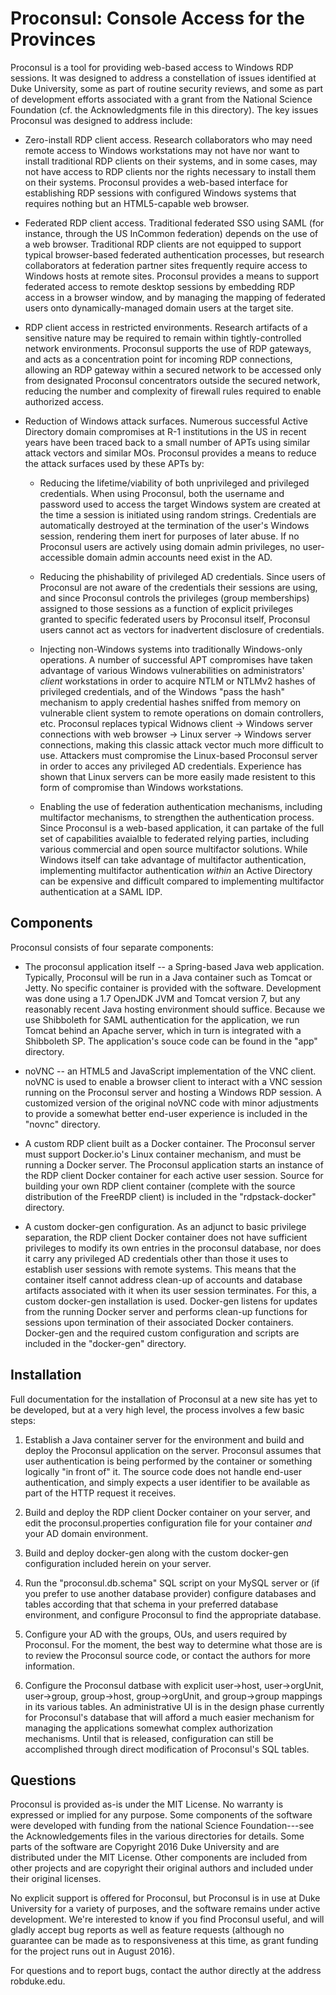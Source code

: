 # Proconsul: Console Access for the Provinces

Proconsul is a tool for providing web-based access to Windows RDP
sessions.  It was designed to address a constellation of issues
identified at Duke University, some as part of routine security
reviews, and some as part of development efforts associated with a
grant from the National Science Foundation (cf. the Acknowledgments
file in this directory).  The key issues Proconsul was designed to
address include:

* Zero-install RDP client access.  Research collaborators who may need
  remote access to Windows workstations may not have nor want to
  install traditional RDP clients on their systems, and in some cases,
  may not have access to RDP clients nor the rights necessary to
  install them on their systems.  Proconsul provides a web-based
  interface for establishing RDP sessions with configured Windows
  systems that requires nothing but an HTML5-capable web browser.

* Federated RDP client access.  Traditional federated SSO using SAML
  (for instance, through the US InCommon federation) depends on the
  use of a web browser.  Traditional RDP clients are not equipped to
  support typical browser-based federated authentication processes,
  but research collaborators at federation partner sites frequently
  require access to Windows hosts at remote sites.  Proconsul provides
  a means to support federated access to remote desktop sessions by
  embedding RDP access in a browser window, and by managing the
  mapping of federated users onto dynamically-managed domain users at
  the target site.

* RDP client access in restricted environments.  Research artifacts of
  a sensitive nature may be required to remain within
  tightly-controlled network environments.  Proconsul supports the use
  of RDP gateways, and acts as a concentration point for incoming RDP
  connections, allowing an RDP gateway within a secured network to be
  accessed only from designated Proconsul concentrators outside the
  secured network, reducing the number and complexity of firewall
  rules required to enable authorized access.

* Reduction of Windows attack surfaces.  Numerous successful Active
  Directory domain compromises at R-1 institutions in the US in recent
  years have been traced back to a small number of APTs using similar
  attack vectors and similar MOs.  Proconsul provides a means to
  reduce the attack surfaces used by these APTs by:

    - Reducing the lifetime/viability of both unprivileged and
      privileged credentials.  When using Proconsul, both the username
      and password used to access the target Windows system are
      created at the time a session is initiated using random strings.
      Credentials are automatically destroyed at the termination of
      the user's Windows session, rendering them inert for purposes of
      later abuse.  If no Proconsul users are actively using domain
      admin privileges, no user-accessible domain admin accounts need
      exist in the AD.

    - Reducing the phishability of privileged AD credentials.  Since
      users of Proconsul are not aware of the credentials their
      sessions are using, and since Proconsul controls the privileges
      (group memberships) assigned to those sessions as a function of
      explicit privileges granted to specific federated users by
      Proconsul itself, Proconsul users cannot act as vectors for
      inadvertent disclosure of credentials.

    - Injecting non-Windows systems into traditionally Windows-only
      operations.  A number of successful APT compromises have taken
      advantage of various Windows vulnerabilities on administrators'
      *client* workstations in order to acquire NTLM or NTLMv2 hashes
      of privileged credentials, and of the Windows "pass the hash"
      mechanism to apply credential hashes sniffed from memory on
      vulnerable client system to remote operations on domain
      controllers, etc.  Proconsul replaces typical Widnows client ->
      Windows server connections with web browser -> Linux server ->
      Windows server connections, making this classic attack vector
      much more difficult to use.  Attackers must compromise the
      Linux-based Proconsul server in order to acces any privileged AD
      credentials.  Experience has shown that Linux servers can be
      more easily made resistent to this form of compromise than
      Windows workstations.

    - Enabling the use of federation authentication mechanisms,
      including multifactor mechanisms, to strengthen the
      authentication process.  Since Proconsul is a web-based
      application, it can partake of the full set of capabilities
      avaialble to federated relying parties, including various
      commercial and open source multifactor solutions.  While Windows
      itself can take advantage of multifactor authentication,
      implementing multifactor authentication *within* an Active
      Directory can be expensive and difficult compared to
      implementing multifactor authentication at a SAML IDP.

## Components

Proconsul consists of four separate components:

* The proconsul application itself -- a Spring-based Java web
  application.  Typically, Proconsul will be run in a Java container
  such as Tomcat or Jetty.  No specific container is provided with the
  software.  Development was done using a 1.7 OpenJDK JVM and Tomcat
  version 7, but any reasonably recent Java hosting environment should
  suffice.  Because we use Shibboleth for SAML authentication for the
  application, we run Tomcat behind an Apache server, which in turn is
  integrated with a Shibboleth SP. The application's souce code can be
  found in the "app" directory.

* noVNC -- an HTML5 and JavaScript implementation of the VNC client.
  noVNC is used to enable a browser client to interact with a VNC
  session running on the Proconsul server and hosting a Windows RDP
  session.  A customized version of the original noVNC code with minor
  adjustments to provide a somewhat better end-user experience is
  included in the "novnc" directory.

* A custom RDP client built as a Docker container.  The Proconsul
  server must support Docker.io's Linux container mechanism, and must
  be running a Docker server.  The Proconsul application starts an
  instance of the RDP client Docker container for each active user
  session.  Source for building your own RDP client container
  (complete with the source distribution of the FreeRDP client) is
  included in the "rdpstack-docker" directory.

* A custom docker-gen configuration.  As an adjunct to basic privilege
  separation, the RDP client Docker container does not have sufficient
  privileges to modify its own entries in the proconsul database, nor
  does it carry any privileged AD credentials other than those it uses
  to establish user sessions with remote systems.  This means that the
  container itself cannot address clean-up of accounts and database
  artifacts associated with it when its user session terminates.  For
  this, a custom docker-gen installation is used.  Docker-gen listens
  for updates from the running Docker server and performs clean-up
  functions for sessions upon termination of their associated Docker
  containers.  Docker-gen and the required custom configuration and
  scripts are included in the "docker-gen" directory.

## Installation

Full documentation for the installation of Proconsul at a new site has
yet to be developed, but at a very high level, the process involves a
few basic steps:

1. Establish a Java container server for the environment and build and
   deploy the Proconsul application on the server.  Proconsul assumes
   that user authentication is being performed by the container or
   something logically "in front of" it. The source code does not
   handle end-user authentication, and simply expects a user
   identifier to be available as part of the HTTP request it receives.

2. Build and deploy the RDP client Docker container on your server,
   and edit the proconsul.properties configuration file for your
   container *and* your AD domain environment.

3. Build and deploy docker-gen along with the custom docker-gen
   configuration included herein on your server.

4. Run the "proconsul.db.schema" SQL script on your MySQL server or
   (if you prefer to use another database provider) configure
   databases and tables according that that schema in your preferred
   database environment, and configure Proconsul to find the
   appropriate database.

5. Configure your AD with the groups, OUs, and users required by
   Proconsul.  For the moment, the best way to determine what those
   are is to review the Proconsul source code, or contact the authors
   for more information.

6. Configure the Proconsul datbase with explicit user->host,
   user->orgUnit, user->group, group->host, group->orgUnit, and
   group->group mappings in its various tables.  An administrative UI
   is in the design phase currently for Proconsul's database that will
   afford a much easier mechanism for managing the applications
   somewhat complex authorization mechanisms.  Until that is released,
   configuration can still be accomplished through direct modification
   of Proconsul's SQL tables.

## Questions

Proconsul is provided as-is under the MIT License.  No warranty is
expressed or implied for any purpose.  Some components of the software
were developed with funding from the national Science Foundation---see
the Acknowledgements files in the various directories for details.
Some parts of the software are Copyright 2016 Duke University and are
distributed under the MIT License.  Other components are included from
other projects and are copyright their original authors and included
under their original licenses.

No explicit support is offered for Proconsul, but Proconsul is in use
at Duke University for a variety of purposes, and the software remains
under active development.  We're interested to know if you find
Proconsul useful, and will gladly accept bug reports as well as
feature requests (although no guarantee can be made as to
responsiveness at this time, as grant funding for the project runs out
in August 2016).

For questions and to report bugs, contact the author directly at the
address rob<at>duke.edu.
